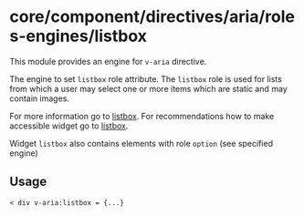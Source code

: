 # core/component/directives/aria/roles-engines/listbox

This module provides an engine for `v-aria` directive.

The engine to set `listbox` role attribute.
The `listbox` role is used for lists from which a user may select one or more items which are static and may contain images.

For more information go to [listbox](`https://developer.mozilla.org/en-US/docs/Web/Accessibility/ARIA/Roles/listbox_role`).
For recommendations how to make accessible widget go to [listbox](`https://www.w3.org/WAI/ARIA/apg/patterns/listbox/`).

Widget `listbox` also contains elements with role `option` (see specified engine)

## Usage

```
< div v-aria:listbox = {...}
```
